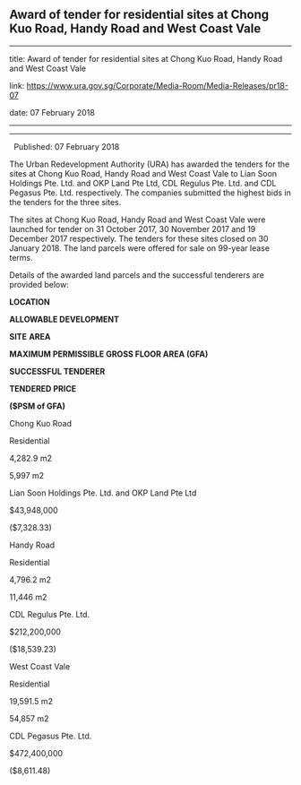 ## Award of tender for residential sites at Chong Kuo Road, Handy Road and West Coast Vale
---
title: Award of tender for residential sites at Chong Kuo Road, Handy Road and West Coast Vale

link: https://www.ura.gov.sg/Corporate/Media-Room/Media-Releases/pr18-07

date: 07 February 2018

---

---------------------------------------------------------------------------------------

  Published: 07 February 2018

The Urban Redevelopment Authority (URA) has awarded the tenders for the sites at Chong Kuo Road, Handy Road and West Coast Vale to Lian Soon Holdings Pte. Ltd. and OKP Land Pte Ltd, CDL Regulus Pte. Ltd. and CDL Pegasus Pte. Ltd. respectively. The companies submitted the highest bids in the tenders for the three sites.

The sites at Chong Kuo Road, Handy Road and West Coast Vale were launched for tender on 31 October 2017, 30 November 2017 and 19 December 2017 respectively. The tenders for these sites closed on 30 January 2018. The land parcels were offered for sale on 99-year lease terms.    
  
Details of the awarded land parcels and the successful tenderers are provided below:

**LOCATION**

**ALLOWABLE DEVELOPMENT**

**SITE** **AREA**

**MAXIMUM PERMISSIBLE GROSS FLOOR AREA (GFA)**

**SUCCESSFUL TENDERER**

**TENDERED PRICE**

**($PSM of GFA)**

Chong Kuo Road

Residential

4,282.9 m2

5,997 m2

Lian Soon Holdings Pte. Ltd. and OKP Land Pte Ltd

$43,948,000

($7,328.33)

Handy Road

Residential

4,796.2 m2

11,446 m2

CDL Regulus Pte. Ltd.

$212,200,000

($18,539.23)

West Coast Vale

Residential

19,591.5 m2

54,857 m2

CDL Pegasus Pte. Ltd.

$472,400,000

($8,611.48)